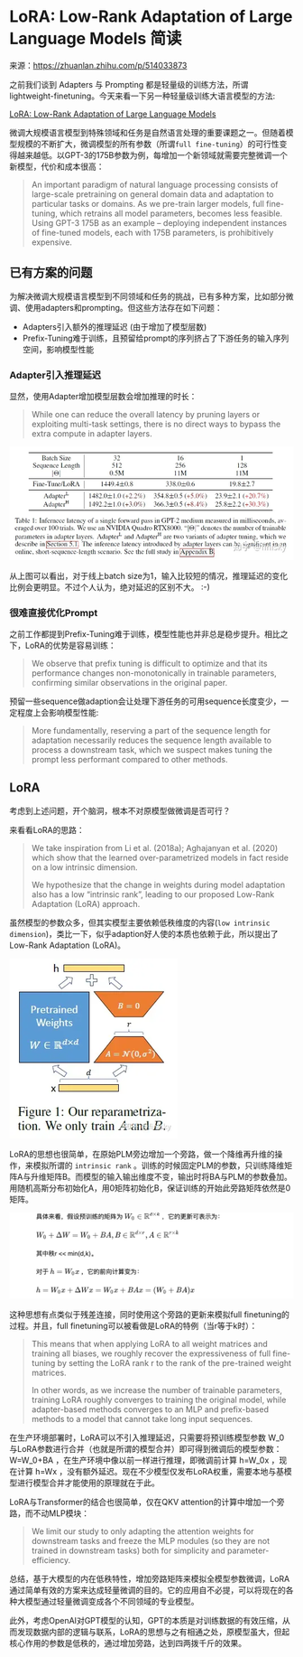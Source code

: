 # LoRA: Low-Rank Adaptation of Large Language Models 简读

来源：https://zhuanlan.zhihu.com/p/514033873

之前我们谈到 Adapters 与 Prompting 都是轻量级的训练方法，所谓 lightweight-finetuning。今天来看一下另一种轻量级训练大语言模型的方法:

[LoRA: Low-Rank Adaptation of Large Language Models](https://link.zhihu.com/?target=https%3A//arxiv.org/abs/2106.09685)

微调大规模语言模型到特殊领域和任务是自然语言处理的重要课题之一。但随着模型规模的不断扩大，微调模型的所有参数（所谓`full fine-tuning`）的可行性变得越来越低。以GPT-3的175B参数为例，每增加一个新领域就需要完整微调一个新模型，代价和成本很高：

> An important paradigm of natural language processing consists of large-scale pretraining on general domain data and adaptation to particular tasks or domains. As we pre-train larger models, full fine-tuning, which retrains all model parameters, becomes less feasible. Using GPT-3 175B as an example – deploying independent instances of fine-tuned models, each with 175B parameters, is prohibitively expensive.

## 已有方案的问题

为解决微调大规模语言模型到不同领域和任务的挑战，已有多种方案，比如部分微调、使用adapters和prompting。但这些方法存在如下问题：

- Adapters引入额外的推理延迟 (由于增加了模型层数)
- Prefix-Tuning难于训练，且预留给prompt的序列挤占了下游任务的输入序列空间，影响模型性能

### Adapter引入**推理延迟**

显然，使用Adapter增加模型层数会增加推理的时长：

> While one can reduce the overall latency by pruning layers or exploiting multi-task settings, there is no direct ways to bypass the extra compute in adapter layers.



![img](../imgs/v2-b90a0973395e679404772d99adeba7b7_1440w.webp)

从上图可以看出，对于线上batch size为1，输入比较短的情况，推理延迟的变化比例会更明显。不过个人认为，绝对延迟的区别不大。 :-)

### **很难直接优化Prompt**

之前工作都提到Prefix-Tuning难于训练，模型性能也并非总是稳步提升。相比之下，LoRA的优势是容易训练：

> We observe that prefix tuning is difficult to optimize and that its performance changes non-monotonically in trainable parameters, confirming similar observations in the original paper.

预留一些sequence做adaption会让处理下游任务的可用sequence长度变少，一定程度上会影响模型性能:

> More fundamentally, reserving a part of the sequence length for adaptation necessarily reduces the sequence length available to process a downstream task, which we suspect makes tuning the prompt less performant compared to other methods.

## LoRA

考虑到上述问题，开个脑洞，根本不对原模型做微调是否可行？

来看看LoRA的思路：

> We take inspiration from Li et al. (2018a); Aghajanyan et al. (2020) which show that the learned over-parametrized models in fact reside on a low intrinsic dimension.
>
> We hypothesize that the change in weights during model adaptation also has a low “intrinsic rank”, leading to our proposed Low-Rank Adaptation (LoRA) approach.

虽然模型的参数众多，但其实模型主要依赖低秩维度的内容(`low intrinsic dimension`)，类比一下，似乎adaption好人使的本质也依赖于此，所以提出了Low-Rank Adaptation (LoRA)。



![img](../imgs/v2-af5669e292314ba983ceed4d4fae6dc6_1440w.webp)



LoRA的思想也很简单，在原始PLM旁边增加一个旁路，做一个降维再升维的操作，来模拟所谓的 `intrinsic rank` 。训练的时候固定PLM的参数，只训练降维矩阵A与升维矩阵B。而模型的输入输出维度不变，输出时将BA与PLM的参数叠加。用随机高斯分布初始化A，用0矩阵初始化B，保证训练的开始此旁路矩阵依然是0矩阵。

![image-20231015185118518](../imgs/image-20231015185118518.png)

这种思想有点类似于残差连接，同时使用这个旁路的更新来模拟full finetuning的过程。并且，full finetuning可以被看做是LoRA的特例（当r等于k时）：

> This means that when applying LoRA to all weight matrices and training all biases, we roughly recover the expressiveness of full fine-tuning by setting the LoRA rank r to the rank of the pre-trained weight matrices.
>
> In other words, as we increase the number of trainable parameters, training LoRA roughly converges to training the original model, while adapter-based methods converges to an MLP and prefix-based methods to a model that cannot take long input sequences.

在生产环境部署时，LoRA可以不引入推理延迟，只需要将预训练模型参数 W_0 与LoRA参数进行合并（也就是所谓的模型合并）即可得到微调后的模型参数： W=W_0+BA ，在生产环境中像以前一样进行推理，即微调前计算 h=W_0x ，现在计算 h=Wx ，没有额外延迟。现在不少模型仅发布LoRA权重，需要本地与基模型进行模型合并才能使用的原理就在于此。

LoRA与Transformer的结合也很简单，仅在QKV attention的计算中增加一个旁路，而不动MLP模块：

> We limit our study to only adapting the attention weights for downstream tasks and freeze the MLP modules (so they are not trained in downstream tasks) both for simplicity and parameter-efficiency.

总结，基于大模型的内在低秩特性，增加旁路矩阵来模拟全模型参数微调，LoRA通过简单有效的方案来达成轻量微调的目的。它的应用自不必提，可以将现在的各种大模型通过轻量微调变成各个不同领域的专业模型。

此外，考虑OpenAI对GPT模型的认知，GPT的本质是对训练数据的有效压缩，从而发现数据内部的逻辑与联系，LoRA的思想与之有相通之处，原模型虽大，但起核心作用的参数是低秩的，通过增加旁路，达到四两拨千斤的效果。